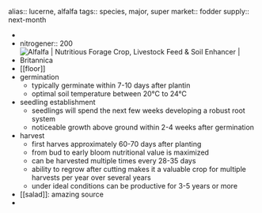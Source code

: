 alias:: lucerne, alfalfa
tags:: species, major, super
market:: fodder
supply:: next-month

-
- nitrogener:: 200
- ![Alfalfa | Nutritious Forage Crop, Livestock Feed & Soil Enhancer |  Britannica](https://peach-geographical-bat-397.mypinata.cloud/ipfs/QmSQyjhWYg3iiPCYQHZ4ZKGEygHFVCgZNrxX1kT4TYKTYr)
- [[floor]]
- germination
	- typically germinate within 7-10 days after plantin
	- optimal soil temperature between 20°C to 24°C
- seedling establishment
	- seedlings will spend the next few weeks developing a robust root system
	- noticeable growth above ground within 2-4 weeks after germination
- harvest
	- first harves approximately 60-70 days after planting
	- from bud to early bloom nutritional value is maximized
	- can be harvested multiple times every 28-35 days
	- ability to regrow after cutting makes it a valuable crop for multiple harvests per year over several years
	- under ideal conditions can be productive for 3-5 years or more
- [[salad]]: amazing source
-